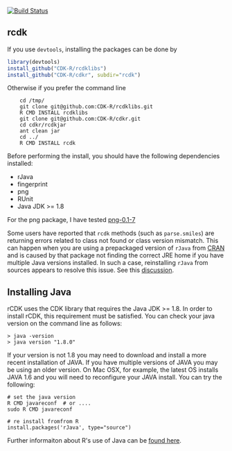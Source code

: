 [![Build Status](https://api.travis-ci.org/rajarshi/cdkr.svg?branch=master)](https://travis-ci.org/rajarshi/cdkr)

## rcdk


If you use ```devtools```, installing the packages can be done by
```R
library(devtools)
install_github("CDK-R/rcdklibs")
install_github("CDK-R/cdkr", subdir="rcdk")
```

Otherwise if you prefer the command line
``` 
	cd /tmp/
	git clone git@github.com:CDK-R/rcdklibs.git
	R CMD INSTALL rcdklibs
	git clone git@github.com:CDK-R/cdkr.git
	cd cdkr/rcdkjar
	ant clean jar
	cd ../
	R CMD INSTALL rcdk
```
Before performing the install, you should have the following dependencies installed:

* rJava
* fingerprint
* png
* RUnit
* Java JDK >= 1.8


For the png package, I have tested [png-0.1-7](http://www.rforge.net/png/files/)

Some users have reported that `rcdk` methods (such as `parse.smiles`) are returning errors related to class not found or class version mismatch. This can happen when you are using a prepackaged version of `rJava` from [CRAN](https://cran.r-project.org/) and is caused by that package not finding the correct JRE home if you have multiple Java versions installed. In such a case, reinstalling `rJava` from sources appears to resolve this issue. See this [discussion](http://stackoverflow.com/questions/26948777/how-can-i-make-rjava-use-the-newer-version-of-java-on-osx).

## Installing Java

rCDK uses the CDK library that requires the Java JDK >= 1.8. In order to install rCDK, this requirement must be satisfied. You can check your java version on the command line as follows:

```
> java -version
> java version "1.8.0"
```

If your version is not 1.8 you may need to download and install a more recent installation of JAVA.  If you have multiple versions of JAVA you may be using an older version. On Mac OSX, for example, the latest OS installs JAVA 1.6 and you will need to reconfigure your JAVA install. You can try the following: 

```
# set the java version
R CMD javareconf  # or ....
sudo R CMD javareconf

# re install fromfrom R
install.packages('rJava', type="source")
```

Further informaiton about R's use of Java can be [found here](https://cran.r-project.org/doc/manuals/r-release/R-admin.html#Java-support).   
